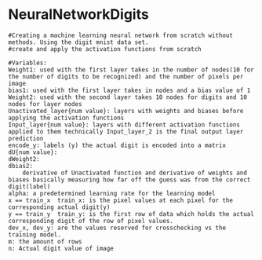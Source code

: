 # NeuralNetworkDigits
    #Creating a machine learning neural network from scratch without methods. Using the digit mnist data set.
    #create and apply the activation functions from scratch

    #Variables:
    Weight1: used with the first layer takes in the number of nodes(10 for the number of digits to be recognized) and the number of pixels per image
    bias1: used with the first layer takes in nodes and a bias value of 1
    Weight2: used with the second layer takes 10 nodes for digits and 10 nodes for layer nodes
    Unactivated_layer{num value}: layers with weights and biases before applying the activation functions
    Input_layer{num value}: layers with different activation functions applied to them technically Input_layer_2 is the final output layer prediction
    encode_y: labels (y) the actual digit is encoded into a matrix
    dU{num value}:
    dWeight2:
    dbias2:
        derivative of Unactivated function and derivative of weights and biases basically measuring how far off the guess was from the correct digit(label)
    alpha: a predetermined learning rate for the learning model 
    x == train_x  train_x: is the pixel values at each pixel for the corresponding actual digit(y)
    y == train_y  train_y: is the first row of data which holds the actual corresponding digit of the row of pixel values. 
    dev_x, dev_y: are the values reserved for crosschecking vs the training model.
    m: the amount of rows
    n: Actual digit value of image
